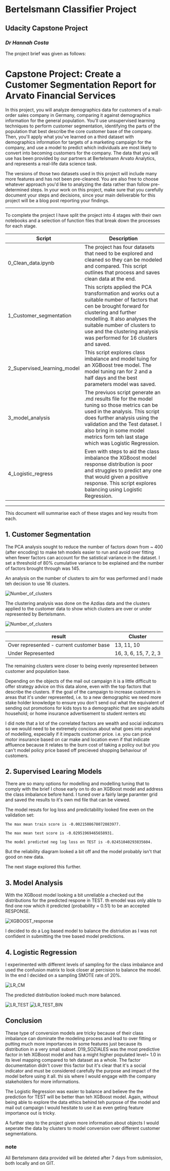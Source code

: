 # Bertelsmann Classifier Project
## Udacity Capstone Project

### *Dr Hannah Costa*

The project brief was given as follows:

# Capstone Project: Create a Customer Segmentation Report for Arvato Financial Services

In this project, you will analyze demographics data for customers of a mail-order sales company in Germany, comparing it against demographics information for the general population. You'll use unsupervised learning techniques to perform customer segmentation, identifying the parts of the population that best describe the core customer base of the company. Then, you'll apply what you've learned on a third dataset with demographics information for targets of a marketing campaign for the company, and use a model to predict which individuals are most likely to convert into becoming customers for the company. The data that you will use has been provided by our partners at Bertelsmann Arvato Analytics, and represents a real-life data science task.

The versions of those two datasets used in this project will include many more features and has not been pre-cleaned. You are also free to choose whatever approach you'd like to analyzing the data rather than follow pre-determined steps. In your work on this project, make sure that you carefully document your steps and decisions, since your main deliverable for this project will be a blog post reporting your findings.

---

To complete the project I have split the project into 4 stages with their own notebooks and a selection of function files that break down the processes for each stage. 

|Script| Description |
|-------|----------|
|0_Clean_data.ipynb| The project has four datasets that need to be explored and cleaned so they can be modeled and compared. This script outlines that process and saves clean data at the end.|
|1_Customer_segmentation| This scripts applied the PCA transformation and works out a suitable number of factors that cen be brought forward for clustering and further modelling. It also analyses the suitable number of clusters to use and the clustering analysis was performed for 16 clusters and saved.|
|2_Supervised_learning_model| This script explores class imbalance and model tuing for an XGBoost tree model. The model tuning ran for 2 and a half days and the best parameters model was saved. |
|3_model_analysis| The previuos script generate an .md results file for the model tuning so those metrics can be used in the analysis. This script does further analysis using the validation and the Test dataset. I also bring in some model metrics form teh last stage which was Logistic Regression.  |
|4_Logistic_regress| Even with steps to aid the class imbalance the XGBoost model response distribution is poor and struggles to predict any one that would given a positive response. This script explores balancing using Logistic Regression.|

---

This document will summarise each of these stages and key results from each. 

## 1. Customer Segmentation

The PCA analysis sought to reduce the number of factors down from ~ 400 (after encoding) to make teh models easier to run and avoid over fitting when fewer factors can account for the satistical variance in the dataset. I set a threshold of 80% cumulative variance to be explained and the number of factors brought through was 145. 

An analysis on the number of clusters to aim for was performed and I made teh decision to use 16 clusters.

![Number_of_clusters](./plots/how_many_clusters.png)

The clustering analysis was done on the Azdias data and the clusters applied to the customer data to show which clusters are over or under represented by Bertelsmann.

![Number_of_clusters](./plots/cluster_compare_percent_diff.png)

|result|Cluster|
|-------|------------|
|Over represented - current customer base| 13, 11, 10|
|Under Represented | 16, 3, 6, 15, 7, 2, 3|

The remaining clusters were closer to being evenly represented between customer and population base. 

Depending on the objects of the mail out campaign it is a little difficult to offer strategy advice on this data alone, even with the top factors that describe the clusters. If the goal of the campaign to increase customers in areas that it's under represented, i.e. to a new demographic we need more stake holder knowledge to ensure you don't send out what the equivalent of sending out promotions for kids toys to a demographic that are single adults household; or home insurance advertisement to student renters etc 

I did note that a lot of the correlated factors are wealth and social indicators so we would need to be extremely concious about what goes into anykind of modelling, especially if it impacts customer price. i.e. you can price motor insurance based on car make and location even if that indicate affluence because it relates to the burn cost of taking a policy out but you can't model policy price based off precieved shopping behaviour of customers.

## 2. Supervised Learing Models

There are so many options for modelling and modelling tuning that to comply with the brief I chose early on to do an XGBoost model and address the class imbalance before hand. I tuned over a fairly large paramter grid and saved the results to it's own md file that can be viewed. 

The model resuts for log loss and predictability looked fine even on the validation set:

    The max mean train score is -0.0021508678072083977.

    The max mean test score is -0.02951969465658931.

    The model predicted neg log loss on TEST is -0.02451040293835604.

But the reliability diagram looked a bit off and the model probably isn't that good on new data. 

The next stage explored this further.

## 3. Model Analysis

With the XGBoost model looking a bit unreliable a checked out the distributions for the predicted respone in TEST. th emodel was only able to find one row which it predicted (probability = 0.51) to be an accepted RESPONSE. 

![XGBOOST_response](./plots/XGBOOST_RESONSE_TEST.png)

I decided to do a Log based model to balance the distriution as I was not confident in submitting the tree based model predictions.

## 4. Logistic Regression

I experimented with different levels of sampling for the class imbalance and used the confusion matrix to look closer at percision to balance the model. In the end I decided on a sampling SMOTE rate of 20%.

![LR_CM](./plots/LR_CM_20.png)

The predicted distribution looked much more balanced. 



![LR_TEST](./plots/LR_RESPONSE_TEST.png)
![LR_TEST_BIN](./plots/LR_RESPONSE_TEST_BIN.png)


## Conclusion

These type of conversion models are tricky because of their class imbalance can dominate the modeling process and lead to over fitting or putting much more importances in some features just because its distribution in a very small subset. D19_SOZIALES was the most predictive factor in teh XGBoost model and has a might higher populated level= 1.0 in its level mapping compared to teh dataset as a whole. The factor documentation didn't cover this factor but it's clear that it's a social indicator and must be considered carefully the purpose and impact of the model before using it all. thi sis where I would engage with the company stakeholders for more informations. 

The Logistic Regression was easier to balance and believe the the prediction for TEST will be better than teh XGBoost model. Again, without being able to explore the data ethics behind teh purpose of the model and mail out campaign I would hesitate to use it as even geting feature importance out is tricky. 

A further step to the project given more information about objects I would seperate the data by clusters to model conversion over different customer segmentations. 

### note
 All Bertelsmann data provided will be deleted after 7 days from submission, both locally and on GIT.  